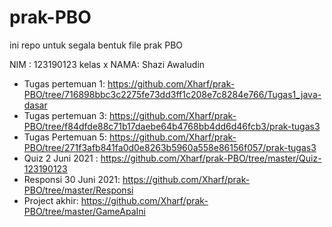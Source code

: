 # prak-PBO

ini repo untuk segala bentuk file prak PBO

NIM : 123190123
kelas x
NAMA: Shazi Awaludin

* Tugas pertemuan 1: https://github.com/Xharf/prak-PBO/tree/716898bbc3c2275fe73dd3ff1c208e7c8284e766/Tugas1_java-dasar
* Tugas pertemuan 3: https://github.com/Xharf/prak-PBO/tree/f84dfde88c71b17daebe64b4768bb4dd6d46fcb3/prak-tugas3
* Tugas Pertemuan 5: https://github.com/Xharf/prak-PBO/tree/271f3afb841fa0d0e8263b5960a558e86156f057/prak-tugas3
* Quiz 2 Juni 2021 : https://github.com/Xharf/prak-PBO/tree/master/Quiz-123190123
* Responsi 30 Juni 2021: https://github.com/Xharf/prak-PBO/tree/master/Responsi
* Project akhir: https://github.com/Xharf/prak-PBO/tree/master/GameApaIni
